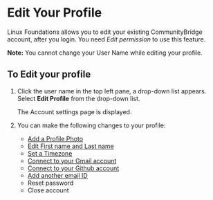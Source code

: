 # Edit Your Profile

Linux Foundations allows you to edit your existing CommunityBridge account, after you login. You need _Edit permission_ to use this feature.

**Note:** You cannot change your User Name while editing your profile.

## To Edit your profile

1. Click the user name in the top left pane, a drop-down list appears. Select **Edit Profile** from the drop-down list.

   The Account settings page is displayed. 

2. You can make the following changes to your profile:
   * [Add a Profile Photo](https://github.com/communitybridge/communitybridge.github.io/tree/59ec41e32651dd2efeb90b80257ab577d1d8f4f5/Account/Add-Profile-Photo.md)
   * [Edit First name and Last name](edit-first-last-name.md)
   * [Set a Timezone](https://github.com/communitybridge/communitybridge.github.io/tree/59ec41e32651dd2efeb90b80257ab577d1d8f4f5/Account/set-timezone.md)
   * [Connect to your Gmail account](https://github.com/communitybridge/communitybridge.github.io/tree/59ec41e32651dd2efeb90b80257ab577d1d8f4f5/Account/connect-google-id.md)
   * [Connect to your Github account](https://github.com/communitybridge/communitybridge.github.io/tree/59ec41e32651dd2efeb90b80257ab577d1d8f4f5/Account/connect-github.md)
   * [Add another email ID](https://github.com/communitybridge/communitybridge.github.io/tree/59ec41e32651dd2efeb90b80257ab577d1d8f4f5/Account/Add-email.md)
   * Reset password
   * Close account

